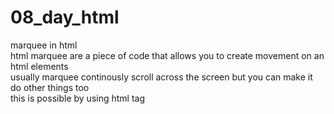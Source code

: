# 08_day_html<br>
marquee in html<br>
html marquee are a piece of code that allows you to create movement on an html elements<br>
usually marquee continously scroll across the screen but you can make it do other things too<br>
this is possible by using html tag <marquee>
